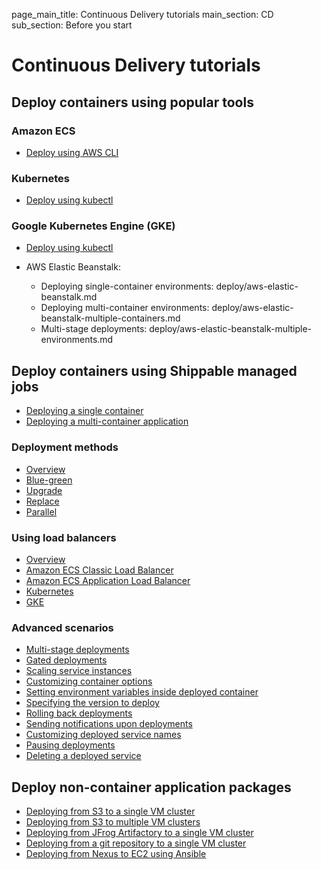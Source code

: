 page_main_title: Continuous Delivery tutorials
main_section: CD
sub_section: Before you start

# Continuous Delivery tutorials

## Deploy containers using popular tools

### Amazon ECS

- [Deploy using AWS CLI](/deploy/tutorial/deploy-amazon-ecs-cloud-native-cli)

### Kubernetes

- [Deploy using kubectl](/deploy/tutorial/deploy-to-self-kube-kubectl)

### Google Kubernetes Engine (GKE)

- [Deploy using kubectl](/deploy/tutorial/deploy-to-gcp-gke-kubectl)


- AWS Elastic Beanstalk:
    - Deploying single-container environments: deploy/aws-elastic-beanstalk.md
    - Deploying multi-container environments: deploy/aws-elastic-beanstalk-multiple-containers.md
    - Multi-stage deployments: deploy/aws-elastic-beanstalk-multiple-environments.md

## Deploy containers using Shippable managed jobs

- [Deploying a single container](/deploy/continuous-delivery-single-container-docker-application)
- [Deploying a multi-container application](/deploy/continuous-delivery-multi-container-docker-application)

### Deployment methods
- [Overview](/deploy/deployment-methods-overview)
- [Blue-green](/deploy/deployment-method-blue-green)
- [Upgrade](/deploy/deployment-method-upgrade)
- [Replace](/deploy/deployment-method-replace)
- [Parallel](/deploy/deployment-method-parallel)

### Using load balancers
- [Overview](/deploy/lb-overview)
- [Amazon ECS Classic Load Balancer](/deploy/lb-amazon-ecs-classic)
- [Amazon ECS Application Load Balancer](/deploy/lb-amazon-ecs-app)
- [Kubernetes](/deploy/lb-kubernetes)
- [GKE](/deploy/lb-gke)  

### Advanced scenarios
- [Multi-stage deployments](/deploy/multi-stage-deployments)
- [Gated deployments](/deploy/gated-deployments)
- [Scaling service instances](/deploy/scale-service-instances)
- [Customizing container options](/deploy/customizing-container-options)
- [Setting environment variables inside deployed container](/deploy/set-environment-deployed-container)
- [Specifying the version to deploy](/deploy/deploying-specific-version)
- [Rolling back deployments](/deploy/rollback)
- [Sending notifications upon deployments](/deploy/deployment-notifications.)
- [Customizing deployed service names](/deploy/customize-service-names)
- [Pausing deployments](/deploy/pause-deployments)
- [Deleting a deployed service](/deploy/deleting-a-service)

## Deploy non-container application packages

- [Deploying from S3 to a single VM cluster](/deploy/vm-basic)
- [Deploying from S3 to multiple VM clusters](/deploy/vm-multiple-environments)
- [Deploying from JFrog Artifactory to a single VM cluster](/deploy/vm-jfrog)
- [Deploying from a git repository to a single VM cluster](/deploy/vm-gitRepo)
- [Deploying from Nexus to EC2 using Ansible](/deploy/tutorial/deploy-war-nexus-ec2-ansible)
